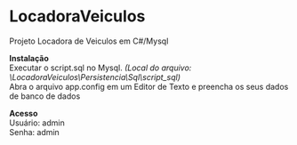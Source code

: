 # LocadoraVeiculos
Projeto Locadora de Veiculos em C#/Mysql

<b>Instalação</b> <br/>
Executar o script.sql no Mysql. <i> (Local do arquivo: \LocadoraVeiculos\Persistencia\Sql\script_sql)</i><br/>
Abra o arquivo app.config em um Editor de Texto e preencha os seus dados de banco de dados

<b>Acesso</b> <br/>
Usuário: admin <br/>
Senha: admin

